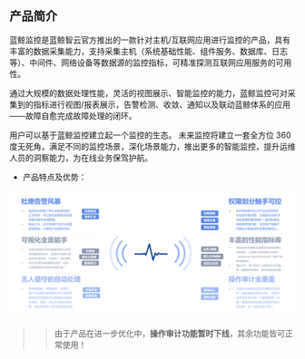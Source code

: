 ## 产品简介

蓝鲸监控是蓝鲸智云官方推出的一款针对主机/互联网应用进行监控的产品，具有丰富的数据采集能力，支持采集主机（系统基础性能、组件服务、数据库、日志等）、中间件、网络设备等数据源的监控指标，可精准探测互联网应用服务的可用性。

通过大规模的数据处理性能，灵活的视图展示、智能监控的能力，蓝鲸监控可对采集到的指标进行视图/报表展示，告警检测、收敛、通知以及联动蓝鲸体系的应用——故障自愈完成故障处理的闭环。

用户可以基于蓝鲸监控建立起一个监控的生态。 未来监控将建立一套全方位 360 度无死角，满足不同的监控场景，深化场景能力，推出更多的智能监控，提升运维人员的洞察能力，为在线业务保驾护航。

- 产品特点及优势：

![Advantage](../media/Advantage.png)

>> 由于产品在进一步优化中，**操作审计功能暂时下线**，其余功能皆可正常使用！
